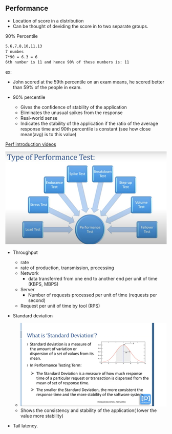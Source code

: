 ## Performance
* Location of score in a distribution
* Can be thought of deviding the score in to two separate groups.

90% Percentile
```cmd
5,6,7,8,10,11,13
7 numbes
7*90 = 6.3 = 6
6th number is 11 and hence 90% of these numbers is: 11
```
ex:
* John scored at the 59th percentile on an exam means, he scored better than 59% of the people in exam.

* 90% percentile 
  * Gives the confidence of stability of the application
  * Eliminates the unusual spikes from the response
  * Real-world sense
  * Indicates the stability of the application if the ratio of the average response time and 90th percentile is constant (see how close mean(avg) is to this value)

[Perf introduction videos](https://www.youtube.com/watch?v=VzOQB7_Z64E&list=PLjXbLoE5edwfblWEbZgsiyQiZRbVysu45)

![types](../images/PerfTypes.PNG)

* Throughput
  * rate
  * rate of production, transmission, processing
  * Network
    * data transferred from one end to another end per unit of time (KBPS, MBPS)
  * Server
    * Number of requests processed per unit of time (requests per second)
  * Request per unit of time by tool (RPS)

* Standard deviation
  * ![standard deviation](../images/PerfStandardDeviation.PNG)
  * Shows the consistency and stability of the application( lower the value more stability)

* Tail latency.

